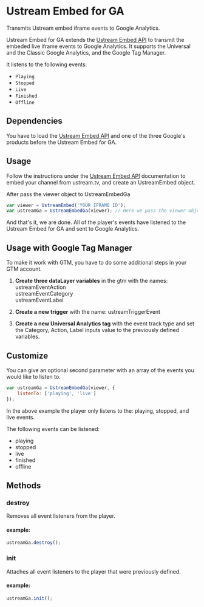 # Ustream Embed for GA

Transmits Ustream embed iframe events to Google Analytics.

Ustream Embed for GA extends the [Ustream Embed API](https://github.com/ustream/embedapi) to transmit the embeded live iframe events to Google Analytics.
It supports the Universal and the Classic Google Analytics, and the Google Tag Manager.

It listens to the following events:
* `Playing`
* `Stopped`
* `Live`
* `Finished`
* `Offline`


## Dependencies
You have to load the [Ustream Embed API](https://github.com/ustream/embedapi) and one of the three Google's products before the Ustream Embed for GA.

## Usage
Follow the instructions under the [Ustream Embed API](https://github.com/ustream/embedapi) documentation to embed your channel from ustream.tv, and create an UstreamEmbed object.

After pass the viewer object to UstreamEmbedGa
```javascript
var viewer = UstreamEmbed('YOUR IFRAME ID');
var ustreamGa = UstreamEmbedGa(viewer); // Here we pass the viewer object
```

And that's it, we are done. All of the player's events have listened to the Ustream Embed for GA and sent to Google Analytics.

## Usage with Google Tag Manager
To make it work with GTM, you have to do some additional steps in your GTM account.

1. **Create three dataLayer variables** in the gtm with the names:<br>
ustreamEventAction<br>
ustreamEventCategory<br>
ustreamEventLabel<br>

2. **Create a new trigger** with the name: ustreamTriggerEvent

3. **Create a new Universal Analytics tag** with the event track type and set the Category, Action, Label inputs value to the previously defined variables.

## Customize
You can give an optional second parameter with an array of the events you would like to listen to.
```javascript
var ustreamGa = UstreamEmbedGa(viewer, {
    listenTo: ['playing', 'live']
});
```
In the above example the player only listens to the: playing, stopped, and live events.

The following events can be listened:
* playing
* stopped
* live
* finished
* offline

## Methods

### destroy
Removes all event listeners from the player.
#### example:
```javascript
ustreamGa.destroy();
```

### init
Attaches all event listeners to the player that were previously defined.
#### example:
```javascript
ustreamGa.init();
```